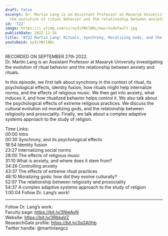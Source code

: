```yaml
---
draft: false
excerpt: Dr. Martin Lang is an Assistant Professor at Masaryk University investigating
  the evolution of ritual behavior and the relationship between anxiety and rituals.
id: '722'
image: https://i.ytimg.com/vi/oy3iYNtlNDc/maxresdefault.jpg
publishDate: 2022-12-26
title: '#722 Martin Lang: Rituals, Synchrony, Moralizing Gods, and the Study of Religion'
youtubeid: oy3iYNtlNDc
---
```

RECORDED ON SEPTEMBER 27th 2022.  
Dr. Martin Lang is an Assistant Professor at Masaryk University investigating the evolution of ritual behavior and the relationship between anxiety and rituals.

In this episode, we first talk about synchrony in the context of ritual, its psychological effects, identity fusion, how rituals might help internalize norms, and the effects of religious music. We then get into anxiety, what induces it, and how ritualized behavior helps control it. We also talk about the psychological effects of extreme religious practices. We discuss the cultural evolution od moralizing gods, and the relationship between religiosity and prosociality. Finally, we talk about a complex adaptive systems approach to the study of religion.

Time Links:  
00:00 Intro  
00:30  Synchrony, and its psychological effects  
18:54  Identity fusion  
23:27  Internalizing social norms  
28:00  The effects of religious music  
31:10  What is anxiety, and where does it stem from?  
34:26  Controlling anxiety  
43:37  The effects of extreme ritual practices  
48:10  Moralizing gods: how did they evolve culturally?  
52:07  The relationship between religiosity and prosociality  
54:37  A complex adaptive systems approach to the study of religion  
1:00:04  Follow Dr. Lang’s work!

---

Follow Dr. Lang’s work:  
Faculty page: https://bit.ly/3NieAyN  
Website: https://bit.ly/3RbkaVZ  
ResearchGate profile: https://bit.ly/3sGA0hb  
Twitter handle: @martinlangcz
